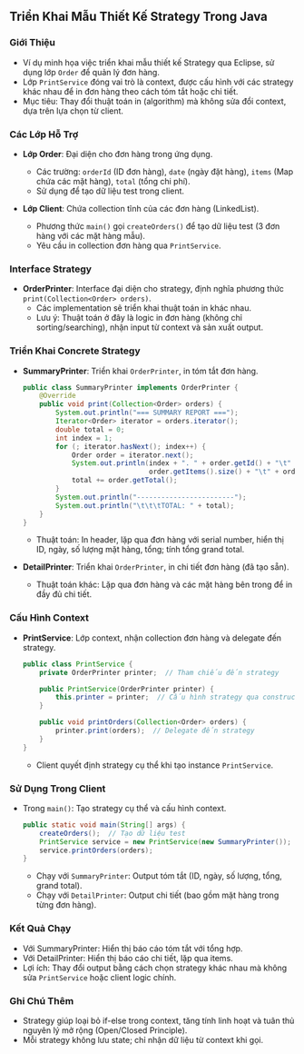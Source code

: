 ## Triển Khai Mẫu Thiết Kế Strategy Trong Java

### Giới Thiệu
- Ví dụ minh họa việc triển khai mẫu thiết kế Strategy qua Eclipse, sử dụng lớp `Order` để quản lý đơn hàng.
- Lớp `PrintService` đóng vai trò là context, được cấu hình với các strategy khác nhau để in đơn hàng theo cách tóm tắt hoặc chi tiết.
- Mục tiêu: Thay đổi thuật toán in (algorithm) mà không sửa đổi context, dựa trên lựa chọn từ client.

### Các Lớp Hỗ Trợ
- **Lớp Order**: Đại diện cho đơn hàng trong ứng dụng.
  - Các trường: `orderId` (ID đơn hàng), `date` (ngày đặt hàng), `items` (Map chứa các mặt hàng), `total` (tổng chi phí).
  - Sử dụng để tạo dữ liệu test trong client.

- **Lớp Client**: Chứa collection tĩnh của các đơn hàng (LinkedList<Order>).
  - Phương thức `main()` gọi `createOrders()` để tạo dữ liệu test (3 đơn hàng với các mặt hàng mẫu).
  - Yêu cầu in collection đơn hàng qua `PrintService`.

### Interface Strategy
- **OrderPrinter**: Interface đại diện cho strategy, định nghĩa phương thức `print(Collection<Order> orders)`.
  - Các implementation sẽ triển khai thuật toán in khác nhau.
  - Lưu ý: Thuật toán ở đây là logic in đơn hàng (không chỉ sorting/searching), nhận input từ context và sản xuất output.

### Triển Khai Concrete Strategy
- **SummaryPrinter**: Triển khai `OrderPrinter`, in tóm tắt đơn hàng.
  ```java
  public class SummaryPrinter implements OrderPrinter {
      @Override
      public void print(Collection<Order> orders) {
          System.out.println("=== SUMMARY REPORT ===");
          Iterator<Order> iterator = orders.iterator();
          double total = 0;
          int index = 1;
          for (; iterator.hasNext(); index++) {
              Order order = iterator.next();
              System.out.println(index + ". " + order.getId() + "\t" + order.getDate() + "\t" + 
                                 order.getItems().size() + "\t" + order.getTotal());
              total += order.getTotal();
          }
          System.out.println("------------------------");
          System.out.println("\t\t\tTOTAL: " + total);
      }
  }
  ```
  - Thuật toán: In header, lặp qua đơn hàng với serial number, hiển thị ID, ngày, số lượng mặt hàng, tổng; tính tổng grand total.

- **DetailPrinter**: Triển khai `OrderPrinter`, in chi tiết đơn hàng (đã tạo sẵn).
  - Thuật toán khác: Lặp qua đơn hàng và các mặt hàng bên trong để in đầy đủ chi tiết.

### Cấu Hình Context
- **PrintService**: Lớp context, nhận collection đơn hàng và delegate đến strategy.
  ```java
  public class PrintService {
      private OrderPrinter printer;  // Tham chiếu đến strategy

      public PrintService(OrderPrinter printer) {
          this.printer = printer;  // Cấu hình strategy qua constructor
      }

      public void printOrders(Collection<Order> orders) {
          printer.print(orders);  // Delegate đến strategy
      }
  }
  ```
  - Client quyết định strategy cụ thể khi tạo instance `PrintService`.

### Sử Dụng Trong Client
- Trong `main()`: Tạo strategy cụ thể và cấu hình context.
  ```java
  public static void main(String[] args) {
      createOrders();  // Tạo dữ liệu test
      PrintService service = new PrintService(new SummaryPrinter());  // Hoặc new DetailPrinter()
      service.printOrders(orders);
  }
  ```
  - Chạy với `SummaryPrinter`: Output tóm tắt (ID, ngày, số lượng, tổng, grand total).
  - Chạy với `DetailPrinter`: Output chi tiết (bao gồm mặt hàng trong từng đơn hàng).

### Kết Quả Chạy
- Với SummaryPrinter: Hiển thị báo cáo tóm tắt với tổng hợp.
- Với DetailPrinter: Hiển thị báo cáo chi tiết, lặp qua items.
- Lợi ích: Thay đổi output bằng cách chọn strategy khác nhau mà không sửa `PrintService` hoặc client logic chính.

### Ghi Chú Thêm
- Strategy giúp loại bỏ if-else trong context, tăng tính linh hoạt và tuân thủ nguyên lý mở rộng (Open/Closed Principle).
- Mỗi strategy không lưu state; chỉ nhận dữ liệu từ context khi gọi.